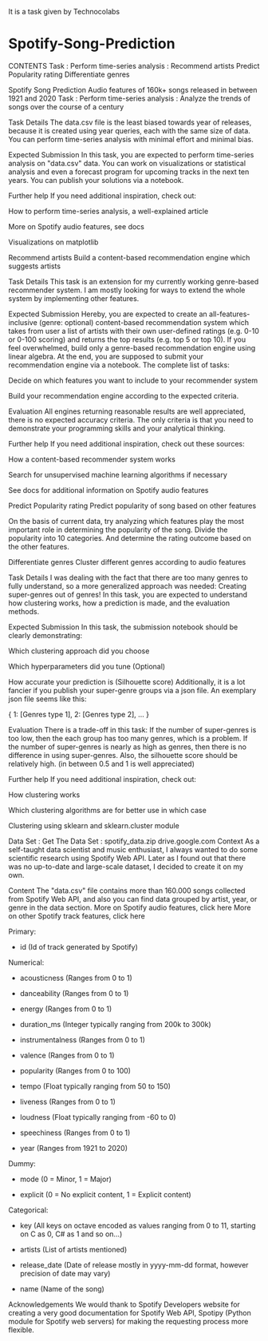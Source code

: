 It is a task given by Technocolabs
# Spotify-Song-Prediction
CONTENTS
Task :
Perform time-series analysis :
Recommend artists
Predict Popularity rating
Differentiate genres




Spotify Song Prediction
Audio features of 160k+ songs released in between 1921 and 2020
Task :
Perform time-series analysis :
Analyze the trends of songs over the course of a century

Task Details
The data.csv file is the least biased towards year of releases, because it is created using year queries, each with the same size of data. You can perform time-series analysis with minimal effort and minimal bias.

Expected Submission
In this task, you are expected to perform time-series analysis on "data.csv" data. You can work on visualizations or statistical analysis and even a forecast program for upcoming tracks in the next ten years. You can publish your solutions via a notebook.

Further help
If you need additional inspiration, check out:

How to perform time-series analysis, a well-explained article​

More on Spotify audio features, see docs​

Visualizations on matplotlib​

Recommend artists
Build a content-based recommendation engine which suggests artists

Task Details
This task is an extension for my currently working genre-based recommender system. I am mostly looking for ways to extend the whole system by implementing other features.

Expected Submission
Hereby, you are expected to create an all-features-inclusive (genre: optional) content-based recommendation system which takes from user a list of artists with their own user-defined ratings (e.g. 0-10 or 0-100 scoring) and returns the top results (e.g. top 5 or top 10). If you feel overwhelmed, build only a genre-based recommendation engine using linear algebra. At the end, you are supposed to submit your recommendation engine via a notebook. The complete list of tasks:

Decide on which features you want to include to your recommender system

Build your recommendation engine according to the expected criteria.

Evaluation
All engines returning reasonable results are well appreciated, there is no expected accuracy criteria. The only criteria is that you need to demonstrate your programming skills and your analytical thinking.

Further help
If you need additional inspiration, check out these sources:

​How a content-based recommender system works​

Search for unsupervised machine learning algorithms if necessary

See docs for additional information on Spotify audio features

Predict Popularity rating
Predict popularity of song based on other features

On the basis of current data, try analyzing which features play the most important role in determining the popularity of the song. Divide the popularity into 10 categories. And determine the rating outcome based on the other features.

Differentiate genres
Cluster different genres according to audio features

Task Details
I was dealing with the fact that there are too many genres to fully understand, so a more generalized approach was needed: Creating super-genres out of genres! In this task, you are expected to understand how clustering works, how a prediction is made, and the evaluation methods.

Expected Submission
In this task, the submission notebook should be clearly demonstrating:

Which clustering approach did you choose

Which hyperparameters did you tune (Optional)

How accurate your prediction is (Silhouette score)
Additionally, it is a lot fancier if you publish your super-genre groups via a json file. An exemplary json file seems like this:

{
1: [Genres type 1],
2: [Genres type 2],
…
}

Evaluation
There is a trade-off in this task: If the number of super-genres is too low, then the each group has too many genres, which is a problem. If the number of super-genres is nearly as high as genres, then there is no difference in using super-genres. Also, the silhouette score should be relatively high. (in between 0.5 and 1 is well appreciated)

Further help
If you need additional inspiration, check out:

How clustering works

Which clustering algorithms are for better use in which case

​Clustering using sklearn and sklearn.cluster module​

Data Set :
Get The Data Set :
spotify_data.zip
drive.google.com
Context
As a self-taught data scientist and music enthusiast, I always wanted to do some scientific research using Spotify Web API. Later as I found out that there was no up-to-date and large-scale dataset, I decided to create it on my own.

Content
The "data.csv" file contains more than 160.000 songs collected from Spotify Web API, and also you can find data grouped by artist, year, or genre in the data section.
More on Spotify audio features, click here
More on other Spotify track features, click here​

Primary:
- id (Id of track generated by Spotify)

Numerical:
- acousticness (Ranges from 0 to 1)

- danceability (Ranges from 0 to 1)

- energy (Ranges from 0 to 1)

- duration_ms (Integer typically ranging from 200k to 300k)

- instrumentalness (Ranges from 0 to 1)

- valence (Ranges from 0 to 1)

- popularity (Ranges from 0 to 100)

- tempo (Float typically ranging from 50 to 150)

- liveness (Ranges from 0 to 1)

- loudness (Float typically ranging from -60 to 0)

- speechiness (Ranges from 0 to 1)

- year (Ranges from 1921 to 2020)

Dummy:
- mode (0 = Minor, 1 = Major)

- explicit (0 = No explicit content, 1 = Explicit content)

Categorical:
- key (All keys on octave encoded as values ranging from 0 to 11, starting on C as 0, C# as 1 and so on…)

- artists (List of artists mentioned)

- release_date (Date of release mostly in yyyy-mm-dd format, however precision of date may vary)

- name (Name of the song)

Acknowledgements
We would thank to Spotify Developers website for creating a very good documentation for Spotify Web API, Spotipy (Python module for Spotify web servers) for making the requesting process more flexible.



